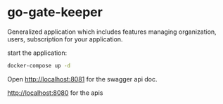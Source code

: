 # go-gate-keeper
Generalized application which includes features managing organization, users, subscription for your application.

start the application:

```bash
docker-compose up -d
```

Open [http://localhost:8081](http://localhost:8081) for the swagger api doc.

[http://localhost:8080](http://localhost:8080) for the apis

